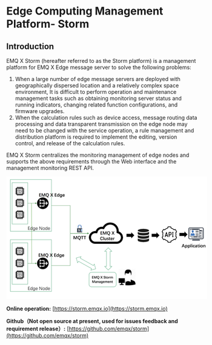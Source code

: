# Edge Computing Management Platform- Storm


## Introduction

EMQ X Storm (hereafter referred to as the Storm platform) is a management platform for EMQ X Edge  message server to solve the following problems:

1. When a large number of  edge message servers are deployed with geographically dispersed location and a relatively complex space environment, It is difficult to perform operation and maintenance management tasks such as obtaining monitoring server status and running indicators, changing related function configurations, and firmware upgrades.
2. When the calculation rules such as device access, message routing data processing and data transparent transmission on the edge node may need to be changed with the service operation, a rule management and distribution platform is required to implement the editing, version control, and release of the calculation rules.

EMQ X Storm centralizes the monitoring management of edge nodes and supports the above requirements through the Web interface and the management monitoring REST API.

<img src="../_assets/storm_spec.jpg" alt="storm_spec" class="medium-size" style="max-width: 700px"/>


**Online operation:** [https://storm.emqx.io](https://storm.emqx.io)

**Github（Not open source at present, used for issues feedback and requirement release）:** [https://github.com/emqx/storm](https://github.com/emqx/storm)


